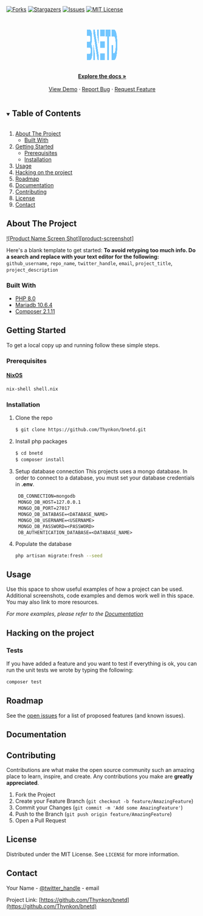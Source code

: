 <!--
*** Thanks for checking out the Best-README-Template. If you have a suggestion
*** that would make this better, please fork the repo and create a pull request
*** or simply open an issue with the tag "enhancement".
*** Thanks again! Now go create something AMAZING! :D
***
***
***
*** To avoid retyping too much info. Do a search and replace for the following:
*** github_username, repo_name, twitter_handle, email, project_title, project_description
-->



<!-- PROJECT SHIELDS -->
<!--
*** I'm using markdown "reference style" links for readability.
*** Reference links are enclosed in brackets [ ] instead of parentheses ( ).
*** See the bottom of this document for the declaration of the reference variables
*** for contributors-url, forks-url, etc. This is an optional, concise syntax you may use.
*** https://www.markdownguide.org/basic-syntax/#reference-style-links
-->
[![Forks][forks-shield]][forks-url]
[![Stargazers][stars-shield]][stars-url]
[![Issues][issues-shield]][issues-url]
[![MIT License][license-shield]][license-url]


<!-- PROJECT LOGO -->
<br />
<p align="center">
  <a href="https://github.com/Thynkon/bnetd">
    <img src="public/img/logo.svg" alt="Logo" width="80" height="80">
  </a>

  <p align="center">
    <br />
    <a href="./doc"><strong>Explore the docs »</strong></a>
    <br />
    <br />
    <a href="https://github.com/Thynkon/bnetd">View Demo</a>
    ·
    <a href="https://github.com/Thynkon/bnetd/issues">Report Bug</a>
    ·
    <a href="https://github.com/Thynkon/bnetd/issues">Request Feature</a>
  </p>
</p>



<!-- TABLE OF CONTENTS -->
<details open="open">
  <summary><h2 style="display: inline-block">Table of Contents</h2></summary>
  <ol>
    <li>
      <a href="#about-the-project">About The Project</a>
      <ul>
        <li><a href="#built-with">Built With</a></li>
      </ul>
    </li>
    <li>
      <a href="#getting-started">Getting Started</a>
      <ul>
        <li><a href="#prerequisites">Prerequisites</a></li>
        <li><a href="#installation">Installation</a></li>
      </ul>
    </li>
    <li><a href="#usage">Usage</a></li>
    <li><a href="#hacking-on-the-project">Hacking on the project</a></li>
    <li><a href="#roadmap">Roadmap</a></li>
    <li><a href="#documentation">Documentation</a></li>
    <li><a href="#contributing">Contributing</a></li>
    <li><a href="#license">License</a></li>
    <li><a href="#contact">Contact</a></li>
  </ol>
</details>



<!-- ABOUT THE PROJECT -->
## About The Project

[![Product Name Screen Shot][product-screenshot]](https://example.com)

Here's a blank template to get started:
**To avoid retyping too much info. Do a search and replace with your text editor for the following:**
`github_username`, `repo_name`, `twitter_handle`, `email`, `project_title`, `project_description`


### Built With

* [PHP 8.0](https://www.php.net/releases/8.0/en.php)
* [Mariadb 10.6.4](https://mariadb.com/kb/en/mariadb-1064-release-notes/)
* [Composer 2.1.11](https://getcomposer.org/download/)


<!-- GETTING STARTED -->
## Getting Started

To get a local copy up and running follow these simple steps.

### Prerequisites
#### [NixOS](https://nixos.org/)
```sh
nix-shell shell.nix
```

### Installation

1. Clone the repo
   ```sh
   $ git clone https://github.com/Thynkon/bnetd.git
   ```
2. Install php packages
   ```sh
   $ cd bnetd
   $ composer install
   ```

4. Setup database connection
   This projects uses a mongo database. In order to connect to a database, you must set your database credentials in **.env**.
   ```dotenv
    DB_CONNECTION=mongodb
    MONGO_DB_HOST=127.0.0.1
    MONGO_DB_PORT=27017
    MONGO_DB_DATABASE=<DATABASE_NAME>
    MONGO_DB_USERNAME=<USERNAME>
    MONGO_DB_PASSWORD=<PASSWORD>
    DB_AUTHENTICATION_DATABASE=<DATABASE_NAME>
   ```

5. Populate the database
   ```sh
   php artisan migrate:fresh --seed
   ```

<!-- USAGE EXAMPLES -->
## Usage

Use this space to show useful examples of how a project can be used. Additional screenshots, code examples and demos work well in this space. You may also link to more resources.

_For more examples, please refer to the [Documentation](https://example.com)_

## Hacking on the project
### Tests
If you have added a feature and you want to test if everything is ok, you can run the unit tests we wrote
by typing the following:
```sh
composer test
```

<!-- ROADMAP -->
## Roadmap

See the [open issues](https://github.com/Thynkon/bnetd/issues) for a list of proposed features (and known issues).

## Documentation

<!-- CONTRIBUTING -->
## Contributing

Contributions are what make the open source community such an amazing place to learn, inspire, and create. Any contributions you make are **greatly appreciated**.

1. Fork the Project
2. Create your Feature Branch (`git checkout -b feature/AmazingFeature`)
3. Commit your Changes (`git commit -m 'Add some AmazingFeature'`)
4. Push to the Branch (`git push origin feature/AmazingFeature`)
5. Open a Pull Request



<!-- LICENSE -->
## License

Distributed under the MIT License. See `LICENSE` for more information.



<!-- CONTACT -->
## Contact

Your Name - [@twitter_handle](https://twitter.com/twitter_handle) - email

Project Link: [https://github.com/Thynkon/bnetd](https://github.com/Thynkon/bnetd)

<!-- MARKDOWN LINKS & IMAGES -->
<!-- https://www.markdownguide.org/basic-syntax/#reference-style-links -->
[forks-shield]: https://img.shields.io/github/forks/Thynkon/bnetd
[forks-url]: https://github.com/Thynkon/bnetd/network/members
[stars-shield]: https://img.shields.io/github/stars/Thynkon/bnetd
[stars-url]: https://github.com/Thynkon/bnetd/stargazers
[issues-shield]: https://img.shields.io/github/issues/Thynkon/bnetd
[issues-url]: https://github.com/Thynkon/bnetd/issues
[license-shield]: https://img.shields.io/github/license/Thynkon/bnetd
[license-url]: https://github.com/Thynkon/bnetd/blob/master/LICENSE
